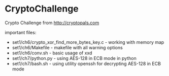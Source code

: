 # CryptoChallenge

Crypto Challenge from http://cryptopals.com

important files: 
* set1/ch6/crypto_xor_find_more_bytes_key.c - working with memory map
* set1/ch6/Makefile - makefile with all warning options
* set1/ch6/conv.sh - basic usage of xxd
* set1/ch7/python.py - using AES-128 in ECB mode in python
* set1/ch7/bash.sh - using utility openssh for decrypting AES-128 in ECB mode
